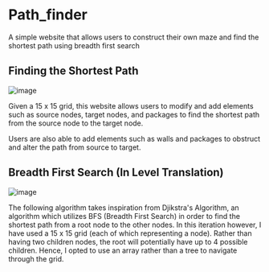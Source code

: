 # Path_finder
A simple website that allows users to construct their own maze and find the shortest path using breadth first search

## Finding the Shortest Path
![image](https://user-images.githubusercontent.com/99672285/196692240-b2a3aff4-005c-4695-9ed2-155cda3c0a78.png)

Given a 15 x 15 grid, this website allows users to modify and add elements such as source nodes, target nodes, and packages to find the shortest path from the source node to the target node.

Users are also able to add elements such as walls and packages to obstruct and alter the path from source to target.

## Breadth First Search (In Level Translation)
![image](https://user-images.githubusercontent.com/99672285/196705042-b29d51ba-5ad9-4e9e-87a0-eb109ed6e63f.png)

The following algorithm takes inspiration from Djikstra's Algorithm, an algorithm which utilizes BFS (Breadth First Search) in order to find the shortest path from a root node to the other nodes. In this iteration however, I have used a 15 x 15 grid (each of which representing a node). Rather than having two children nodes, the root will potentially have up to 4 possible children. Hence, I opted to use an array rather than a tree to navigate through the grid.
